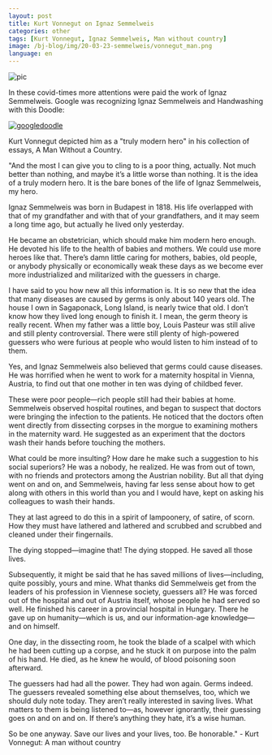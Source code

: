 ```yaml
---
layout: post
title: Kurt Vonnegut on Ignaz Semmelweis
categories: other
tags: [Kurt Vonnegut, Ignaz Semmelweis, Man without country]
image: /bj-blog/img/20-03-23-semmelweis/vonnegut_man.png
language: en
---
```


![pic](/bj-blog/img/20-03-23-semmelweis/vonnegut_man.png)

In these covid-times more attentions were paid the work of Ignaz Semmelweis. Google was recognizing Ignaz Semmelweis and Handwashing with this Doodle: 

[![googledoodle](/bj-blog/img/20-03-23-semmelweis/google_doodle_smw.png)](https://youtu.be/h8OX0FNWANM)

Kurt Vonnegut depicted him as a "truly modern hero" in his collection of essays, A Man Without a Country.

"And the most I can give you to cling to is a poor thing, actually. Not much better than nothing, and maybe it’s a little worse than nothing. It is the idea of a truly modern hero. It is the bare bones of the life of Ignaz Semmelweis, my hero.

Ignaz Semmelweis was born in Budapest in 1818. His life overlapped with that of my grandfather and with that of your grandfathers, and it may seem a long time ago, but actually he lived only yesterday.

He became an obstetrician, which should make him modern hero enough. He devoted his life to the health of babies and mothers. We could use more heroes like that. There’s damn little caring for mothers, babies, old people, or anybody physically or economically weak these days as we become ever more industrialized and militarized with the guessers in charge.

I have said to you how new all this information is. It is so new that the idea that many diseases are caused by germs is only about 140 years old. The house I own in Sagaponack, Long Island, is nearly twice that old. I don’t know how they lived long enough to finish it. I mean, the germ theory is really recent. When my father was a little boy, Louis Pasteur was still alive and still plenty controversial. There were still plenty of high-powered guessers who were furious at people who would listen to him instead of to them.

Yes, and Ignaz Semmelweis also believed that germs could cause diseases. He was horrified when he went to work for a maternity hospital in Vienna, Austria, to find out that one mother in ten was dying of childbed fever.

These were poor people—rich people still had their babies at home. Semmelweis observed hospital routines, and began to suspect that doctors were bringing the infection to the patients. He noticed that the doctors often went directly from dissecting corpses in the morgue to examining mothers in the maternity ward. He suggested as an experiment that the doctors wash their hands before touching the mothers.

What could be more insulting? How dare he make such a suggestion to his social superiors? He was a nobody, he realized. He was from out of town, with no friends and protectors among the Austrian nobility. But all that dying went on and on, and Semmelweis, having far less sense about how to get along with others in this world than you and I would have, kept on asking his colleagues to wash their hands.

They at last agreed to do this in a spirit of lampoonery, of satire, of scorn. How they must have lathered and lathered and scrubbed and scrubbed and cleaned under their fingernails.

The dying stopped—imagine that! The dying stopped. He saved all those lives.

Subsequently, it might be said that he has saved millions of lives—including, quite possibly, yours and mine. What thanks did Semmelweis get from the leaders of his profession in Viennese society, guessers all? He was forced out of the hospital and out of Austria itself, whose people he had served so well. He finished his career in a provincial hospital in Hungary. There he gave up on humanity—which is us, and our information-age knowledge—and on himself.

One day, in the dissecting room, he took the blade of a scalpel with which he had been cutting up a corpse, and he stuck it on purpose into the palm of his hand. He died, as he knew he would, of blood poisoning soon afterward.

The guessers had had all the power. They had won again. Germs indeed. The guessers revealed something else about themselves, too, which we should duly note today. They aren’t really interested in saving lives. What matters to them is being listened to—as, however ignorantly, their guessing goes on and on and on. If there’s anything they hate, it’s a wise human.

So be one anyway. Save our lives and your lives, too. Be honorable." - Kurt Vonnegut: A man without country

